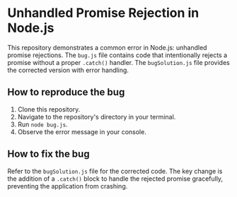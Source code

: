 # Unhandled Promise Rejection in Node.js

This repository demonstrates a common error in Node.js: unhandled promise rejections.  The `bug.js` file contains code that intentionally rejects a promise without a proper `.catch()` handler.  The `bugSolution.js` file provides the corrected version with error handling.

## How to reproduce the bug

1. Clone this repository.
2. Navigate to the repository's directory in your terminal.
3. Run `node bug.js`.
4. Observe the error message in your console.

## How to fix the bug

Refer to the `bugSolution.js` file for the corrected code.  The key change is the addition of a `.catch()` block to handle the rejected promise gracefully, preventing the application from crashing.